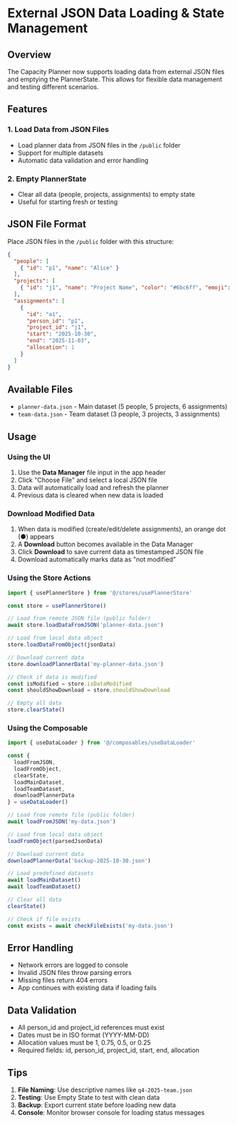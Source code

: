 # External JSON Data Loading & State Management

## Overview

The Capacity Planner now supports loading data from external JSON files and emptying the PlannerState. This allows for flexible data management and testing different scenarios.

## Features

### 1. Load Data from JSON Files
- Load planner data from JSON files in the `/public` folder
- Support for multiple datasets
- Automatic data validation and error handling

### 2. Empty PlannerState
- Clear all data (people, projects, assignments) to empty state
- Useful for starting fresh or testing

## JSON File Format

Place JSON files in the `/public` folder with this structure:

```json
{
  "people": [
    { "id": "p1", "name": "Alice" }
  ],
  "projects": [
    { "id": "j1", "name": "Project Name", "color": "#6bc6ff", "emoji": "🟦" }
  ],
  "assignments": [
    { 
      "id": "a1", 
      "person_id": "p1", 
      "project_id": "j1", 
      "start": "2025-10-30", 
      "end": "2025-11-03", 
      "allocation": 1 
    }
  ]
}
```

## Available Files

- `planner-data.json` - Main dataset (5 people, 5 projects, 6 assignments)
- `team-data.json` - Team dataset (3 people, 3 projects, 3 assignments)

## Usage

### Using the UI
1. Use the **Data Manager** file input in the app header
2. Click "Choose File" and select a local JSON file
3. Data will automatically load and refresh the planner
4. Previous data is cleared when new data is loaded

### Download Modified Data
1. When data is modified (create/edit/delete assignments), an orange dot (●) appears
2. A **Download** button becomes available in the Data Manager
3. Click **Download** to save current data as timestamped JSON file
4. Download automatically marks data as "not modified"

### Using the Store Actions
```typescript
import { usePlannerStore } from '@/stores/usePlannerStore'

const store = usePlannerStore()

// Load from remote JSON file (public folder)
await store.loadDataFromJSON('planner-data.json')

// Load from local data object
store.loadDataFromObject(jsonData)

// Download current data
store.downloadPlannerData('my-planner-data.json')

// Check if data is modified
const isModified = store.isDataModified
const shouldShowDownload = store.shouldShowDownload

// Empty all data
store.clearState()
```

### Using the Composable
```typescript
import { useDataLoader } from '@/composables/useDataLoader'

const { 
  loadFromJSON, 
  loadFromObject, 
  clearState, 
  loadMainDataset, 
  loadTeamDataset,
  downloadPlannerData 
} = useDataLoader()

// Load from remote file (public folder)
await loadFromJSON('my-data.json')

// Load from local data object
loadFromObject(parsedJsonData)

// Download current data
downloadPlannerData('backup-2025-10-30.json')

// Load predefined datasets
await loadMainDataset()
await loadTeamDataset()

// Clear all data
clearState()

// Check if file exists
const exists = await checkFileExists('my-data.json')
```

## Error Handling

- Network errors are logged to console
- Invalid JSON files throw parsing errors
- Missing files return 404 errors
- App continues with existing data if loading fails

## Data Validation

- All person_id and project_id references must exist
- Dates must be in ISO format (YYYY-MM-DD)
- Allocation values must be 1, 0.75, 0.5, or 0.25
- Required fields: id, person_id, project_id, start, end, allocation

## Tips

1. **File Naming**: Use descriptive names like `q4-2025-team.json`
2. **Testing**: Use Empty State to test with clean data
3. **Backup**: Export current state before loading new data
4. **Console**: Monitor browser console for loading status messages